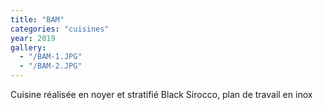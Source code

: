 ```yaml
---
title: "BAM"
categories: "cuisines"
year: 2019
gallery:
  - "/BAM-1.JPG"
  - "/BAM-2.JPG"
---
```


Cuisine réalisée en noyer et stratifié Black Sirocco, plan de travail en inox